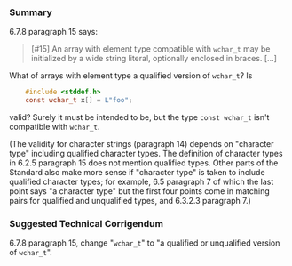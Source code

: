 ### Summary

6.7.8 paragraph 15 says:

> \[#15\] An array with element type compatible with `wchar_t` may be initialized
> by a wide string literal, optionally enclosed in braces. \[...\]

What of arrays with element type a qualified version of `wchar_t`? Is

```c
    #include <stddef.h>
    const wchar_t x[] = L"foo";
```

valid? Surely it must be intended to be, but the type `const wchar_t` isn't
compatible with `wchar_t`.

(The validity for character strings (paragraph 14\) depends on "character type"
including qualified character types. The definition of character types in 6.2.5
paragraph 15 does not mention qualified types. Other parts of the Standard also
make more sense if "character type" is taken to include qualified character
types; for example, 6.5 paragraph 7 of which the last point says "a character
type" but the first four points come in matching pairs for qualified and
unqualified types, and 6.3.2.3 paragraph 7.)

### Suggested Technical Corrigendum

6.7.8 paragraph 15, change "`wchar_t`" to "a qualified or unqualified version of
`wchar_t`".
